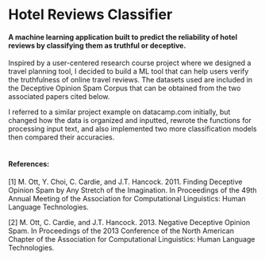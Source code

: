 # Hotel Reviews Classifier
#### A machine learning application built to predict the reliability of hotel reviews by classifying them as truthful or deceptive.

Inspired by a user-centered research course project where we designed a travel planning tool, I decided to build a ML tool that can help users verify the truthfulness of online travel reviews. The datasets used are included in the Deceptive Opinion Spam Corpus that can be obtained from the two associated papers cited below.

I referred to a similar project example on datacamp.com initially, but changed how the data is organized and inputted, rewrote the functions for processing  input text, and also implemented two more classification models then compared their accuracies. 
<br><br>
#### References:<br>
[1] M. Ott, Y. Choi, C. Cardie, and J.T. Hancock. 2011. Finding Deceptive Opinion Spam by Any Stretch of the Imagination. In Proceedings of the 49th Annual Meeting of the Association for Computational Linguistics: Human Language Technologies.

[2] M. Ott, C. Cardie, and J.T. Hancock. 2013. Negative Deceptive Opinion Spam. In Proceedings of the 2013 Conference of the North American Chapter of the Association for Computational Linguistics: Human Language Technologies.
